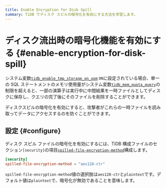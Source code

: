 ```yaml
---
title: Enable Encryption for Disk Spill
summary: TiDB でディスク スピルの暗号化を有効にする方法を学習します。
---
```


# ディスク流出時の暗号化機能を有効にする {#enable-encryption-for-disk-spill}

システム変数[`tidb_enable_tmp_storage_on_oom`](/system-variables.md#tidb_enable_tmp_storage_on_oom) `ON`に設定されている場合、単一の SQL ステートメントのメモリ使用量がシステム変数[`tidb_mem_quota_query`](/system-variables.md#tidb_mem_quota_query)の制限を超えると、一部の演算子は実行中に中間結果を一時ファイルとしてディスクに保存し、クエリの完了後にそのファイルを削除することができます。

ディスクスピルの暗号化を有効にすると、攻撃者がこれらの一時ファイルを読み取ってデータにアクセスするのを防ぐことができます。

## 設定 {#configure}

ディスク スピル ファイルの暗号化を有効にするには、TiDB 構成ファイルのセクション`[security]`の項目[`spilled-file-encryption-method`](/tidb-configuration-file.md#spilled-file-encryption-method)構成します。

```toml
[security]
spilled-file-encryption-method = "aes128-ctr"
```

`spilled-file-encryption-method`値の選択肢は`aes128-ctr`と`plaintext`です。デフォルト値は`plaintext`で、暗号化が無効であることを意味します。
